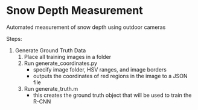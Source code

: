 # Snow Depth Measurement
Automated measurement of snow depth using outdoor cameras

Steps:
1) Generate Ground Truth Data
	1. Place all training images in a folder
	2. Run generate_coordinates.py
		- specify image folder, HSV ranges, and image borders
		- outputs the coordinates of red regions in the image to a JSON file
	3. Run generate_truth.m
		- this creates the ground truth object that will be used to train the R-CNN